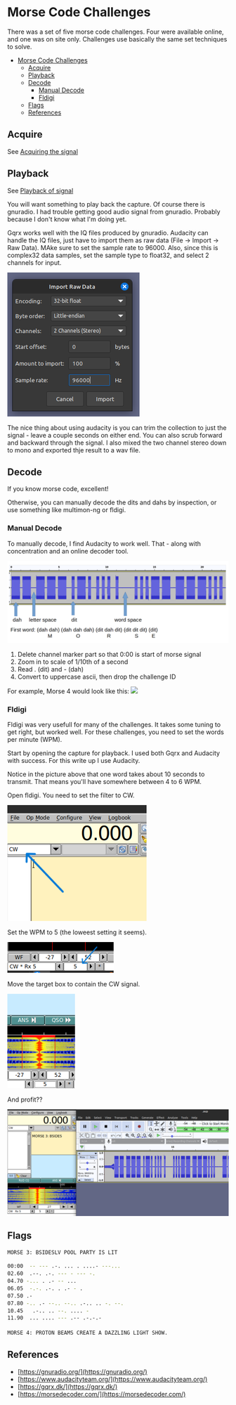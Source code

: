 # Morse Code Challenges

There was a set of five morse code challenges. Four were available online, and one was on site only. Challenges use basically the same set techniques to solve.

- [Morse Code Challenges](#morse-code-challenges)
  - [Acquire](#acquire)
  - [Playback](#playback)
  - [Decode](#decode)
    - [Manual Decode](#manual-decode)
    - [Fldigi](#fldigi)
  - [Flags](#flags)
  - [References](#references)


## Acquire
See [Acquiring the signal](../Acquisition/README.md#Acquisition)

## Playback

See [Playback of signal](../Acquisition/README.md#Playback)

You will want something to play back the capture. Of course there is gnuradio. I had trouble getting good audio signal from gnuradio. Probably because I don't know what I'm doing yet.

Gqrx works well with the IQ files produced by gnuradio. Audacity can handle the IQ files, just have to import them as raw data (File -> Import -> Raw Data). MAke sure to set the sample rate to 96000. Also, since this is complex32 data samples, set the sample type to float32, and select 2 channels for input.

![Audacity setup](audacity_import.png)

The nice thing about  using audacity is you can trim the collection to just the signal - leave a couple seconds on either end. You can also scrub forward and backward through the signal. I also mixed the two channel stereo down to mono and exported thje result to a wav file.

## Decode

If you know morse code, excellent!

Otherwise, you can manually decode the dits and dahs by inspection, or use something like multimon-ng or fldigi.

### Manual Decode

To manually decode, I find Audacity to work well. That - along with concentration and an online decoder tool.

![morse decode example](morse_decode_example.png)


1. Delete channel marker part so that 0:00 is start of morse signal
2. Zoom in to scale of 1/10th of a second
3. Read . (dit) and - (dah)
4. Convert to uppercase ascii, then drop the challenge ID

For example, Morse 4 would look like this:
![](2023_RFCTF/Morse/morse4-audacity.png)

### Fldigi

Fldigi was very usefull for many of the challenges. It takes some tuning to get right, but worked well.  For these challenges, you need to set the words per minute (WPM).

Start by opening the capture for playback. I used both Gqrx and Audacity with success. For this write up I use Audacity.

Notice in the picture above that one word takes about 10 seconds to transmit. That means you'll have somewhere between 4 to 6 WPM.

Open fldigi. You need to set the filter to CW.

![fldigi CW mode](fldigi_cw_mode.png)

Set the WPM to 5 (the loweest setting it seems).

![fldigi 5 WPM](fldigi_wpm.png)

Move the target box to contain the CW signal.

![fldigi signal](fldigi_signal.png)

And profit??

![Showing workflow for decode](toolchain.png)

## Flags

```bash
MORSE 3: BSIDESLV POOL PARTY IS LIT  
```
```bash
00:00  -- --- .-. ... . ....- ---...
02.60  .--. .-. --- - --- -.
04.70 -... . .- -- ...
06.05  -.-. .-. . .- - .
07.50 .-
07.80 -.. .- --.. --.. .-.. .. -. --.
10.45   .-.. .. --. .... -
11.90  ... .... --- .-- .-.-.-

MORSE 4: PROTON BEAMS CREATE A DAZZLING LIGHT SHOW.
```

## References

- [https://gnuradio.org/](https://gnuradio.org/)
- [https://www.audacityteam.org/](https://www.audacityteam.org/)
- [https://gqrx.dk/](https://gqrx.dk/)
- [https://morsedecoder.com/](https://morsedecoder.com/)
